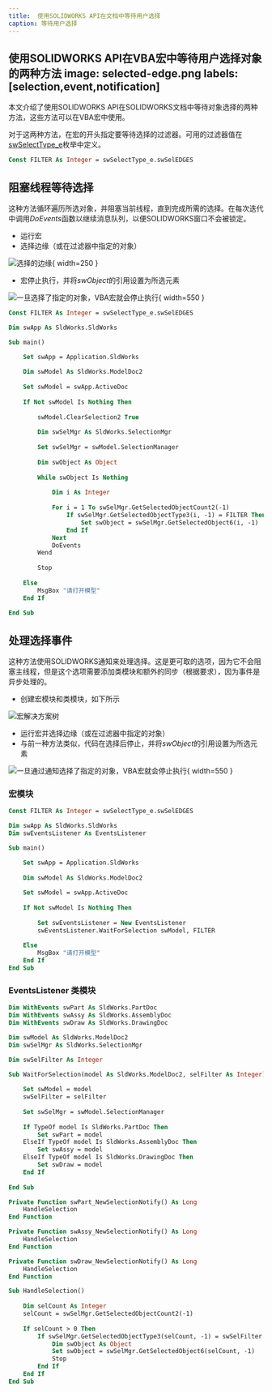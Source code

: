 ```yaml
---
title:  使用SOLIDWORKS API在文档中等待用户选择
caption: 等待用户选择
---
```

 使用SOLIDWORKS API在VBA宏中等待用户选择对象的两种方法
image: selected-edge.png
labels: [selection,event,notification]
---

本文介绍了使用SOLIDWORKS API在SOLIDWORKS文档中等待对象选择的两种方法，这些方法可以在VBA宏中使用。

对于这两种方法，在宏的开头指定要等待选择的过滤器。可用的过滤器值在[swSelectType_e](https://help.solidworks.com/2014/english/api/swconst/SolidWorks.Interop.swconst~SolidWorks.Interop.swconst.swSelectType_e.html)枚举中定义。

``` vb
Const FILTER As Integer = swSelectType_e.swSelEDGES
```

## 阻塞线程等待选择

这种方法循环遍历所选对象，并阻塞当前线程，直到完成所需的选择。在每次迭代中调用*DoEvents*函数以继续消息队列，以便SOLIDWORKS窗口不会被锁定。

- 运行宏
- 选择边缘（或在过滤器中指定的对象）

![选择的边缘](selected-edge.png){ width=250 }

- 宏停止执行，并将*swObject*的引用设置为所选元素

![一旦选择了指定的对象，VBA宏就会停止执行](selection-stop-execution.png){ width=550 }

``` vb
Const FILTER As Integer = swSelectType_e.swSelEDGES

Dim swApp As SldWorks.SldWorks

Sub main()

    Set swApp = Application.SldWorks
    
    Dim swModel As SldWorks.ModelDoc2
    
    Set swModel = swApp.ActiveDoc
    
    If Not swModel Is Nothing Then
        
        swModel.ClearSelection2 True
        
        Dim swSelMgr As SldWorks.SelectionMgr
        
        Set swSelMgr = swModel.SelectionManager
        
        Dim swObject As Object
        
        While swObject Is Nothing
            
            Dim i As Integer
            
            For i = 1 To swSelMgr.GetSelectedObjectCount2(-1)
                If swSelMgr.GetSelectedObjectType3(i, -1) = FILTER Then
                    Set swObject = swSelMgr.GetSelectedObject6(i, -1)
                End If
            Next
            DoEvents
        Wend
        
        Stop
        
    Else
        MsgBox "请打开模型"
    End If
    
End Sub
```



## 处理选择事件

这种方法使用SOLIDWORKS通知来处理选择。这是更可取的选项，因为它不会阻塞主线程，但是这个选项需要添加类模块和额外的同步（根据要求），因为事件是异步处理的。

- 创建宏模块和类模块，如下所示

![宏解决方案树](macro-solution-tree.png)

- 运行宏并选择边缘（或在过滤器中指定的对象）
- 与前一种方法类似，代码在选择后停止，并将*swObject*的引用设置为所选元素

![一旦通过通知选择了指定的对象，VBA宏就会停止执行](selection-event-stop-execution.png){ width=550 }

### 宏模块

``` vb
Const FILTER As Integer = swSelectType_e.swSelEDGES

Dim swApp As SldWorks.SldWorks
Dim swEventsListener As EventsListener

Sub main()

    Set swApp = Application.SldWorks
        
    Dim swModel As SldWorks.ModelDoc2
    
    Set swModel = swApp.ActiveDoc
    
    If Not swModel Is Nothing Then
        
        Set swEventsListener = New EventsListener
        swEventsListener.WaitForSelection swModel, FILTER
        
    Else
        MsgBox "请打开模型"
    End If
End Sub
```



### EventsListener 类模块

``` vb
Dim WithEvents swPart As SldWorks.PartDoc
Dim WithEvents swAssy As SldWorks.AssemblyDoc
Dim WithEvents swDraw As SldWorks.DrawingDoc

Dim swModel As SldWorks.ModelDoc2
Dim swSelMgr As SldWorks.SelectionMgr

Dim swSelFilter As Integer

Sub WaitForSelection(model As SldWorks.ModelDoc2, selFilter As Integer)
        
    Set swModel = model
    swSelFilter = selFilter
            
    Set swSelMgr = swModel.SelectionManager
            
    If TypeOf model Is SldWorks.PartDoc Then
        Set swPart = model
    ElseIf TypeOf model Is SldWorks.AssemblyDoc Then
        Set swAssy = model
    ElseIf TypeOf model Is SldWorks.DrawingDoc Then
        Set swDraw = model
    End If
    
End Sub

Private Function swPart_NewSelectionNotify() As Long
    HandleSelection
End Function

Private Function swAssy_NewSelectionNotify() As Long
    HandleSelection
End Function

Private Function swDraw_NewSelectionNotify() As Long
    HandleSelection
End Function

Sub HandleSelection()
    
    Dim selCount As Integer
    selCount = swSelMgr.GetSelectedObjectCount2(-1)
    
    If selCount > 0 Then
        If swSelMgr.GetSelectedObjectType3(selCount, -1) = swSelFilter Then
            Dim swObject As Object
            Set swObject = swSelMgr.GetSelectedObject6(selCount, -1)
            Stop
        End If
    End If
End Sub
```